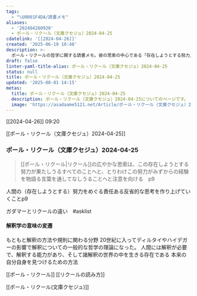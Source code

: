 ```yaml
---
tags:
  - "\U0001F4DA/読書メモ"
aliases:
  - '202404260920'
  - ポール・リクール（文庫クセジュ）2024-04-25
cdatelink: '[[2024-04-26]]'
created: '2025-06-19 10:48'
description: >-
  ポール・リクールの哲学に関する読書メモ。彼の思索の中心である「存在しようとする努力」と、その経験を物語る言葉の役割に注目。解釈学の変遷やガダマーとの差異など、リクール理解を深めるための論点を整理する。
draft: false
linter-yaml-title-alias: ポール・リクール（文庫クセジュ）2024-04-25
status: null
title: ポール・リクール（文庫クセジュ）2024-04-25
updated: '2025-08-01 14:15'
metas:
  title: ポール・リクール（文庫クセジュ）2024-04-25
  description: ポール・リクール（文庫クセジュ）2024-04-25についてのページです。
  image: 'https://asadaame5121.net/Article/ポール・リクール（文庫クセジュ）2024-04-25.png'
---
```

[[2024-04-26]] 09:20

[[ポール・リクール（文庫クセジュ）2024-04-25]]
### ポール・リクール（文庫クセジュ）2024-04-25
>[[ポール・リクール|リクール]]の広やかな思索は、この存在しようとする努力が果たしうるすべてのことへと、とりわけこの努力がみずからの経験を物語る言葉を通してなしうることへと注意を向ける　p9

人間の（存在しようとする）努力をめぐる責任ある反省的な思考を作り上げていくことp9

ガダマーとリクールの違い　#asklist 
#### 解釈学の意味の変遷
もともと解釈の方法や規則に関わる分野
20世紀に入ってディルタイやハイデガーの影響で解釈についての一般的な哲学の理論になった。
	人間には解釈が必要で、解釈する能力があり、そして諸解釈の世界の中を生きる存在である
		本来の自分自身を見つけるための方法

[[ポール・リクール]]
[[リクールの読み方]]

[[ポール・リクール(文庫クセジュ)]]
